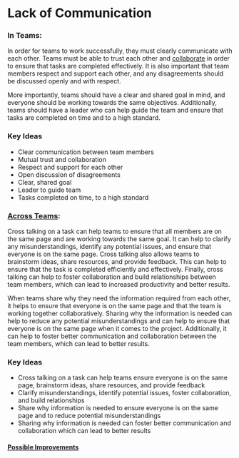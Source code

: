 # Lack of Communication

### In Teams:
In order for teams to work successfully, they must clearly communicate with each other. Teams must be able to trust each other and [collaborate](Collaboration.md) in order to ensure that tasks are completed effectively. It is also important that team members respect and support each other, and any disagreements should be discussed openly and with respect. 

More importantly, teams should have a clear and shared goal in mind, and everyone should be working towards the same objectives. Additionally, teams should have a leader who can help guide the team and ensure that tasks are completed on time and to a high standard.

### **Key Ideas**
- Clear communication between team members
- Mutual trust and collaboration 
- Respect and support for each other
- Open discussion of disagreements 
- Clear, shared goal 
- Leader to guide team 
- Tasks completed on time, to a high standard

### [Across Teams](Cross-Talking.md):
Cross talking on a task can help teams to ensure that all members are on the same page and are working towards the same goal. It can help to clarify any misunderstandings, identify any potential issues, and ensure that everyone is on the same page. Cross talking also allows teams to brainstorm ideas, share resources, and provide feedback. This can help to ensure that the task is completed efficiently and effectively. Finally, cross talking can help to foster collaboration and build relationships between team members, which can lead to increased productivity and better results.

When teams share why they need the information required from each other, it helps to ensure that everyone is on the same page and that the team is working together collaboratively. Sharing why the information is needed can help to reduce any potential misunderstandings and can help to ensure that everyone is on the same page when it comes to the project. Additionally, it can help to foster better communication and collaboration between the team members, which can lead to better results.

### **Key Ideas**
- Cross talking on a task can help teams ensure everyone is on the same page, brainstorm ideas, share resources, and provide feedback
- Clarify misunderstandings, identify potential issues, foster collaboration, and build relationships
- Share why information is needed to ensure everyone is on the same page and to reduce potential misunderstandings
- Sharing why information is needed can foster better communication and collaboration which can lead to better results


#### [Possible Improvements](../Improvements/Lack%20of%20Communicaton%20Improvements.md)